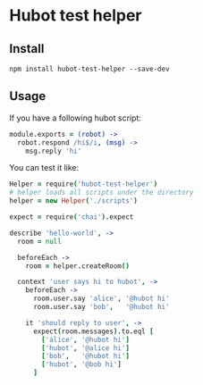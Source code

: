 # Hubot test helper

## Install

`npm install hubot-test-helper --save-dev`

## Usage

If you have a following hubot script:

```coffee
module.exports = (robot) ->
  robot.respond /hi$/i, (msg) ->
    msg.reply 'hi'
```

You can test it like:

```coffee
Helper = require('hubot-test-helper')
# helper loads all scripts under the directory
helper = new Helper('./scripts')

expect = require('chai').expect

describe 'hello-world', ->
  room = null

  beforeEach ->
    room = helper.createRoom()

  context 'user says hi to hubot', ->
    beforeEach ->
      room.user.say 'alice', '@hubot hi'
      room.user.say 'bob',   '@hubot hi'

    it 'should reply to user', ->
      expect(room.messages).to.eql [
        ['alice', '@hubot hi']
        ['hubot', '@alice hi']
        ['bob',   '@hubot hi']
        ['hubot', '@bob hi']
      ]
```
